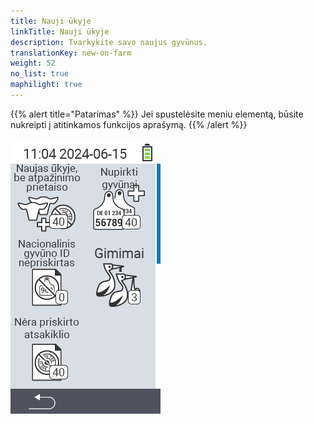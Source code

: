 ```yaml
---
title: Nauji ūkyje
linkTitle: Nauji ūkyje
description: Tvarkykite savo naujus gyvūnus.
translationKey: new-on-farm
weight: 52
no_list: true
maphilight: true
---
```

{{% alert title="Patarimas" %}}
Jei spustelėsite meniu elementą, būsite nukreipti į atitinkamos funkcijos aprašymą.
{{% /alert %}}

<img src="images/newonfarm.png" alt="VitalControl Nauji ūkyje" title="Nauji ūkyje" usemap="#workmap" class="maphilight" />

<map name="workmap">
  <area shape="rect" coords="3,40,116,160" alt="Nauji ūkyje, be transponderio" title="Čia galite priskirti transponderį naujiems gyvūnams be transponderio&#10;Pelės spustelėjimas: atidaryti dokumentaciją" href="/lt/docs/new-on-farm/new-no-transponder/">
  <area shape="rect" coords="3,160,116,280" alt="Nėra priskirto nacionalinio gyvūno ID" title="Čia galite peržiūrėti visus gyvūnus, kuriems dar nepriskirtas nacionalinis gyvūno ID, ir priskirti nacionalinį gyvūno ID&#10;Pelės spustelėjimas: atidaryti dokumentaciją" href="/lt/docs/new-on-farm/no-national-animal-id-assigned/">
  <area shape="rect" coords="3,280,116,399" alt="Nėra priskirto transponderio" title="Čia galite peržiūrėti visus gyvūnus, kuriems dar nepriskirtas transponderis, ir priskirti jiems transponderį&#10;Pelės spustelėjimas: atidaryti dokumentaciją" href="/lt/docs/new-on-farm/no-transponder-assigned/">

  <area shape="rect" coords="116,40,230,160" alt="Įsigyti gyvūnai" title="Čia galite peržiūrėti savo dabartinius pirkinius ir eksportuoti duomenis&#10;Pelės spustelėjimas: atidaryti dokumentaciją" href="/lt/docs/new-on-farm/purchased-animals/">
  <area shape="rect" coords="116,160,230,280" alt="Gimimai" title="Čia galite matyti savo gimimus ir sukurti eksporto failą&#10;Pelės spustelėjimas: atidaryti dokumentaciją" href="/lt/docs/new-on-farm/births/">
  <area shape="rect" coords="1,401,100,439" alt="Atgal" title="Grįžti vienu lygiu atgal&#10;Pelės spustelėjimas: į dokumentaciją" href="/lt/docs/menu/mainmenu/">
</map>
